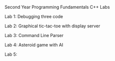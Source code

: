 Second Year Programming Fundamentals C++ Labs

Lab 1: Debugging three code

Lab 2: Graphical tic-tac-toe with display server

Lab 3: Command Line Parser

Lab 4: Asteroid game with AI 

Lab 5:
